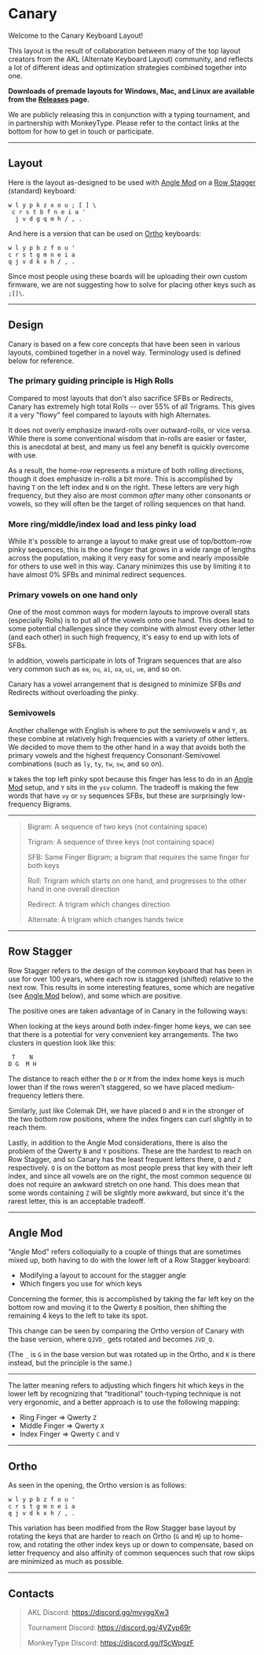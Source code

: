 # Canary

Welcome to the Canary Keyboard Layout!

This layout is the result of collaboration between many of the top layout creators from the AKL (Alternate Keyboard Layout) community, and reflects a lot of different ideas and optimization strategies combined together into one.

**Downloads of premade layouts for Windows, Mac, and Linux are available from the [Releases](https://github.com/Apsu/Canary/releases) page.**

We are publicly releasing this in conjunction with a typing tournament, and in partnership with MonkeyType. Please refer to the contact links at the bottom for how to get in touch or participate.

---

## Layout

Here is the layout as-designed to be used with [Angle Mod](#angle-mod) on a [Row Stagger](#row-stagger) (standard) keyboard:

```
w l y p k z x o u ; [ ] \
 c r s t b f n e i a '
  j v d g q m h / , .
```

And here is a version that can be used on [Ortho](#ortho) keyboards:

```
w l y p b z f o u '
c r s t g m n e i a
q j v d k x h / , .
```

Since most people using these boards will be uploading their own custom firmware, we are not suggesting how to solve for placing other keys such as `;[]\`.

---

## Design

Canary is based on a few core concepts that have been seen in various layouts, combined together in a novel way. Terminology used is defined below for reference.

### The primary guiding principle is **High Rolls**

Compared to most layouts that don't also sacrifice SFBs or Redirects, Canary has extremely high total Rolls -- over 55% of all Trigrams. This gives it a very "flowy" feel compared to layouts with high Alternates.

It does not overly emphasize inward-rolls over outward-rolls, or vice versa. While there is some conventional wisdom that in-rolls are easier or faster, this is anecdotal at best, and many us feel any benefit is quickly overcome with use.

As a result, the home-row represents a mixture of both rolling directions, though it does emphasize in-rolls a bit more. This is accomplished by having `T` on the left index and `N` on the right. These letters are very high frequency, but they also are most common *after* many other consonants or vowels, so they will often be the target of rolling sequences on that hand.

### More ring/middle/index load and less pinky load

While it's possible to arrange a layout to make great use of top/bottom-row pinky sequences, this is the one finger that grows in a wide range of lengths across the population, making it very easy for some and nearly impossible for others to use well in this way. Canary minimizes this use by limiting it to have almost 0% SFBs and minimal redirect sequences.

### Primary vowels on one hand only

One of the most common ways for modern layouts to improve overall stats (especially Rolls) is to put all of the vowels onto one hand. This does lead to some potential challenges since they combine with almost every other letter (and each other) in such high frequency, it's easy to end up with lots of SFBs.

In addition, vowels participate in lots of Trigram sequences that are also very common such as `ea`, `ou`, `ai`, `oa`, `ui`, `ue`, and so on.

Canary has a vowel arrangement that is designed to minimize SFBs *and* Redirects without overloading the pinky.

### Semivowels

Another challenge with English is where to put the semivowels `W` and `Y`, as these combine at relatively high frequencies with a variety of other letters. We decided to move them to the other hand in a way that avoids both the primary vowels and the highest frequency Consonant-Semivowel combinations (such as `ly`, `ty`, `tw`, `sw`, and so on).

`W` takes the top left pinky spot because this finger has less to do in an [Angle Mod](#angle-mod) setup, and `Y` sits in the `ysv` column. The tradeoff is making the few words that have `vy` or `sy` sequences SFBs, but these are surprisingly low-frequency Bigrams.

---

> Bigram: A sequence of two keys (not containing space)
>
> Trigram: A sequence of three keys (not containing space)
>
> SFB: Same Finger Bigram; a bigram that requires the same finger for both keys
>
> Roll: Trigram which starts on one hand, and progresses to the other hand in one overall direction
>
> Redirect: A trigram which changes direction
>
> Alternate: A trigram which changes hands twice

---

## Row Stagger

Row Stagger refers to the design of the common keyboard that has been in use for over 100 years, where each row is staggered (shifted) relative to the next row. This results in some interesting features, some which are negative (see [Angle Mod](#angle-mod) below), and some which are positive.

The positive ones are taken advantage of in Canary in the following ways:

When looking at the keys around both index-finger home keys, we can see that there is a potential for very convenient key arrangements. The two clusters in question look like this:

```
 T    N
D G  M H
```

The distance to reach either the `D` or `M` from the index home keys is much lower than if the rows weren't staggered, so we have placed medium-frequency letters there.

Similarly, just like Colemak DH, we have placed `D` and `H` in the stronger of the two bottom row positions, where the index fingers can curl slightly in to reach them.

Lastly, in addition to the Angle Mod considerations, there is also the problem of the Qwerty `B` and `Y` positions. These are the hardest to reach on Row Stagger, and so Canary has the least frequent letters there, `Q` and `Z` respectively. `Q` is on the bottom as most people press that key with their left index, and since all vowels are on the right, the most common sequence `QU` does not require an awkward stretch on one hand. This does mean that some words containing `Z` will be slightly more awkward, but since it's the rarest letter, this is an acceptable tradeoff.

---

## Angle Mod

"Angle Mod" refers colloquially to a couple of things that are sometimes mixed up, both having to do with the lower left of a Row Stagger keyboard:

- Modifying a layout to account for the stagger angle
- Which fingers you use for which keys

Concerning the former, this is accomplished by taking the far left key on the bottom row and moving it to the Qwerty `B` position, then shifting the remaining 4 keys to the left to take its spot.

This change can be seen by comparing the Ortho version of Canary with the base version, where `QJVD_` gets rotated and becomes `JVD_Q`.

(The `_` is `G` in the base version but was rotated up in the Ortho, and `K` is there instead, but the principle is the same.)

---

The latter meaning refers to adjusting which fingers hit which keys in the lower left by recognizing that "traditional" touch-typing technique is not very ergonomic, and a better approach is to use the following mapping:

- Ring Finger => Qwerty `Z`
- Middle Finger => Qwerty `X`
- Index Finger => Qwerty `C` and `V`

---

## Ortho

As seen in the opening, the Ortho version is as follows:

```
w l y p b z f o u '
c r s t g m n e i a
q j v d k x h / , .
```

This variation has been modified from the Row Stagger base layout by rotating the keys that are harder to reach on Ortho (`G` and `M`) up to home-row, and rotating the other index keys up or down to compensate, based on letter frequency and also affinity of common sequences such that row skips are minimized as much as possible.

---

## Contacts

> AKL Discord: https://discord.gg/mvyggXw3
>
> Tournament Discord: https://discord.gg/4VZyp69r
>
> MonkeyType Discord: https://discord.gg/fScWpgzF